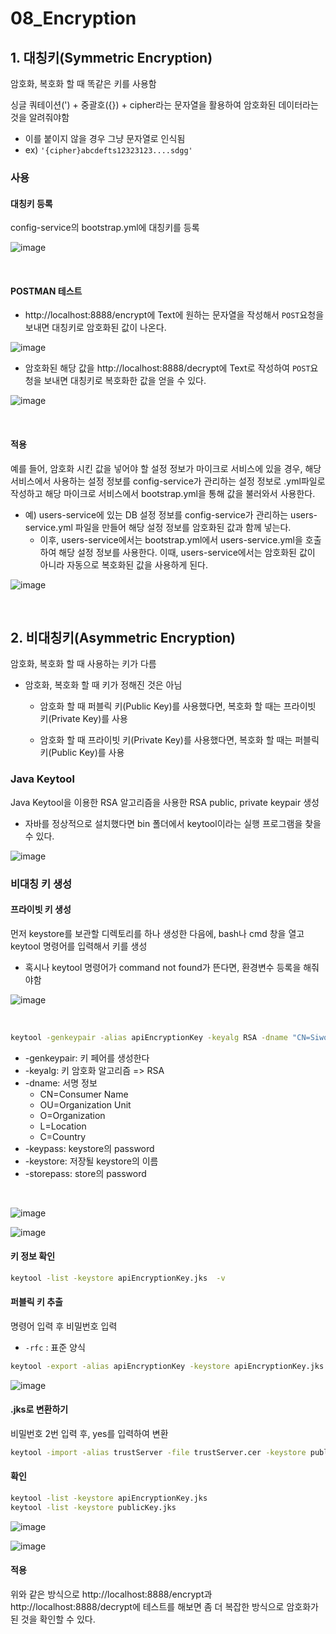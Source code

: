 # 08_Encryption

## 1. 대칭키(Symmetric Encryption)

암호화, 복호화 할 때 똑같은 키를 사용함

싱글 쿼테이션(') + 중괄호({}) + cipher라는 문자열을 활용하여 암호화된 데이터라는 것을 알려줘야함

- 이를 붙이지 않을 경우 그냥 문자열로 인식됨
- ex) `'{cipher}abcdefts12323123....sdgg'`

### 사용

#### 대칭키 등록

config-service의 bootstrap.yml에 대칭키를 등록

![image](https://user-images.githubusercontent.com/93081720/214608677-7712541c-2ff0-496e-9c94-d4b6c591189b.png)

<br>

#### POSTMAN 테스트

- http://localhost:8888/encrypt에 Text에 원하는 문자열을 작성해서 `POST`요청을 보내면 대칭키로 암호화된 값이 나온다.

![image](https://user-images.githubusercontent.com/93081720/214607579-647e1825-cb16-47b4-b51a-689d841a410f.png)

- 암호화된 해당 값을 http://localhost:8888/decrypt에 Text로 작성하여 `POST`요청을 보내면 대칭키로 복호화한 값을 얻을 수 있다.

![image](https://user-images.githubusercontent.com/93081720/214608255-03137009-2bd5-4adf-8e73-405cb1d0d25f.png)

<br>

#### 적용

예를 들어, 암호화 시킨 값을 넣어야 할 설정 정보가 마이크로 서비스에 있을 경우, 해당 서비스에서 사용하는 설정 정보를 config-service가 관리하는 설정 정보로 .yml파일로 작성하고 해당 마이크로 서비스에서 bootstrap.yml을 통해 값을 불러와서 사용한다.

- 예) users-service에 있는 DB 설정 정보를 config-service가 관리하는 users-service.yml 파일을 만들어 해당 설정 정보를 암호화된 값과 함께 넣는다.
  - 이후, users-service에서는 bootstrap.yml에서 users-service.yml을 호출하여 해당 설정 정보를 사용한다. 이때, users-service에서는 암호화된 값이 아니라 자동으로 복호화된 값을 사용하게 된다.

![image](https://user-images.githubusercontent.com/93081720/214610581-918df300-5da4-42cd-a820-596f2a2537dc.png)

<br>

## 2. 비대칭키(Asymmetric Encryption)



암호화, 복호화 할 때 사용하는 키가 다름

- 암호화, 복호화 할 때 키가 정해진 것은 아님

  - 암호화 할 때 퍼블릭 키(Public Key)를 사용했다면, 복호화 할 때는 프라이빗 키(Private Key)를 사용

  - 암호화 할 때 프라이빗 키(Private Key)를 사용했다면, 복호화 할 때는 퍼블릭 키(Public Key)를 사용

### Java Keytool

Java Keytool을 이용한 RSA 알고리즘을 사용한 RSA public, private keypair 생성

- 자바를 정상적으로 설치했다면 bin 폴더에서 keytool이라는 실행 프로그램을 찾을 수 있다.

![image](https://user-images.githubusercontent.com/93081720/214616295-943b4093-b960-4097-be89-9b8983012a22.png)

### 비대칭 키 생성

#### 프라이빗 키 생성

먼저 keystore를 보관할 디렉토리를 하나 생성한 다음에, bash나 cmd 창을 열고 keytool 명령어를 입력해서 키를 생성

- 혹시나 keytool 명령어가 command not found가 뜬다면, 환경변수 등록을 해줘야함

![image](https://user-images.githubusercontent.com/93081720/214619476-d7ce0e0a-20ed-447a-ae68-78d58291b9f0.png)

<br>

```bash
keytool -genkeypair -alias apiEncryptionKey -keyalg RSA -dname "CN=Siwon Park, OU=API Development, O=SpringCloudTest, L=Seoul, C=KR" -keypass "test1234" -keystore apiEncryptionKey.jks -storepass "test1234"
```

- -genkeypair: 키 페어를 생성한다
- -keyalg: 키 암호화 알고리즘 => RSA
- -dname: 서명 정보
  - CN=Consumer Name
  - OU=Organization Unit
  - O=Organization
  - L=Location
  - C=Country
- -keypass: keystore의 password
- -keystore: 저장될 keystore의 이름
- -storepass: store의 password

<br>

![image](https://user-images.githubusercontent.com/93081720/214620964-63ef5eb2-b555-42fe-bc15-8955c623510a.png)

![image](https://user-images.githubusercontent.com/93081720/214621329-be5455b3-a6c8-4dee-ad28-b6b68bd05353.png)

#### 키 정보 확인

```bash
keytool -list -keystore apiEncryptionKey.jks  -v
```

#### 퍼블릭 키 추출

명령어 입력 후 비밀번호 입력

- `-rfc` : 표준 양식

```bash
keytool -export -alias apiEncryptionKey -keystore apiEncryptionKey.jks -rfc -file trustServer.cer
```

![image](https://user-images.githubusercontent.com/93081720/220141593-67e5a2a2-4e24-4a1c-828d-59e97f019628.png)

#### .jks로 변환하기

비밀번호 2번 입력 후, yes를 입력하여 변환

```bash
keytool -import -alias trustServer -file trustServer.cer -keystore publicKey.jks
```

#### 확인

```bash
keytool -list -keystore apiEncryptionKey.jks
keytool -list -keystore publicKey.jks
```

![image](https://user-images.githubusercontent.com/93081720/220143119-0f4e71b8-94ec-4467-8c96-6726cb06c0ef.png)

![image](https://user-images.githubusercontent.com/93081720/220143415-537417c9-eccb-4a95-8bc1-cd882f912efd.png)

#### 적용

위와 같은 방식으로 http://localhost:8888/encrypt과 http://localhost:8888/decrypt에 테스트를 해보면 좀 더 복잡한 방식으로 암호화가 된 것을 확인할 수 있다.
